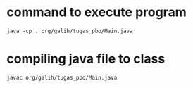 # command to execute program

```
java -cp . org/galih/tugas_pbo/Main.java 
```

# compiling java file to class
```
javac org/galih/tugas_pbo/Main.java
```
